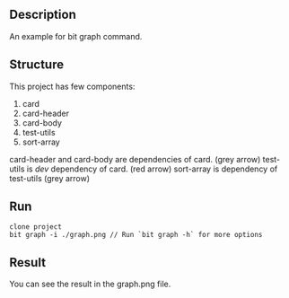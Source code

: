 ## Description
An example for bit graph command.

## Structure
This project has few components:
1. card
2. card-header
3. card-body
4. test-utils
5. sort-array

card-header and card-body are dependencies of card. (grey arrow)
test-utils is *dev* dependency of card. (red arrow)
sort-array is dependency of test-utils (grey arrow)

## Run
```
clone project
bit graph -i ./graph.png // Run `bit graph -h` for more options
```

## Result
You can see the result in the graph.png file.
